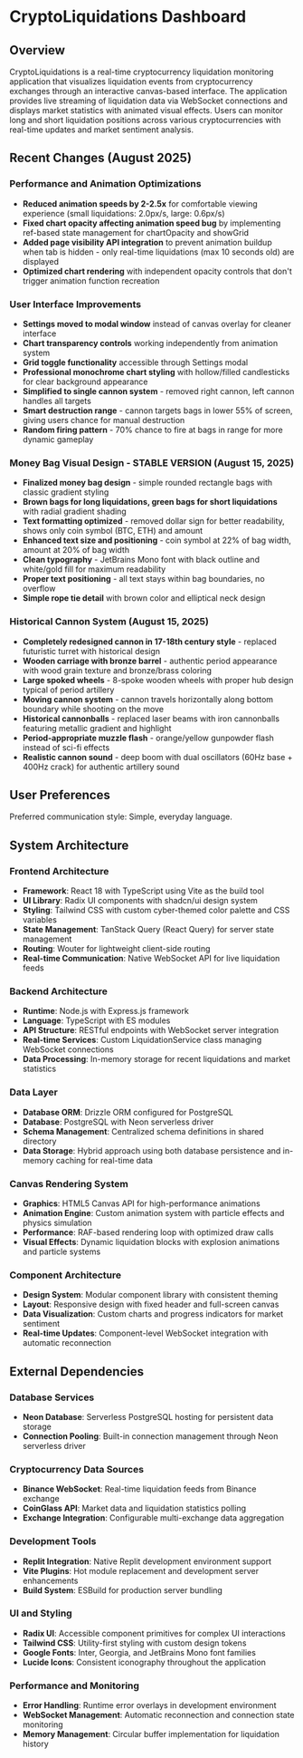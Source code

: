 # CryptoLiquidations Dashboard

## Overview

CryptoLiquidations is a real-time cryptocurrency liquidation monitoring application that visualizes liquidation events from cryptocurrency exchanges through an interactive canvas-based interface. The application provides live streaming of liquidation data via WebSocket connections and displays market statistics with animated visual effects. Users can monitor long and short liquidation positions across various cryptocurrencies with real-time updates and market sentiment analysis.

## Recent Changes (August 2025)

### Performance and Animation Optimizations
- **Reduced animation speeds by 2-2.5x** for comfortable viewing experience (small liquidations: 2.0px/s, large: 0.6px/s)
- **Fixed chart opacity affecting animation speed bug** by implementing ref-based state management for chartOpacity and showGrid
- **Added page visibility API integration** to prevent animation buildup when tab is hidden - only real-time liquidations (max 10 seconds old) are displayed
- **Optimized chart rendering** with independent opacity controls that don't trigger animation function recreation

### User Interface Improvements  
- **Settings moved to modal window** instead of canvas overlay for cleaner interface
- **Chart transparency controls** working independently from animation system
- **Grid toggle functionality** accessible through Settings modal
- **Professional monochrome chart styling** with hollow/filled candlesticks for clear background appearance
- **Simplified to single cannon system** - removed right cannon, left cannon handles all targets
- **Smart destruction range** - cannon targets bags in lower 55% of screen, giving users chance for manual destruction
- **Random firing pattern** - 70% chance to fire at bags in range for more dynamic gameplay

### Money Bag Visual Design - STABLE VERSION (August 15, 2025)
- **Finalized money bag design** - simple rounded rectangle bags with classic gradient styling
- **Brown bags for long liquidations, green bags for short liquidations** with radial gradient shading
- **Text formatting optimized** - removed dollar sign for better readability, shows only coin symbol (BTC, ETH) and amount
- **Enhanced text size and positioning** - coin symbol at 22% of bag width, amount at 20% of bag width
- **Clean typography** - JetBrains Mono font with black outline and white/gold fill for maximum readability
- **Proper text positioning** - all text stays within bag boundaries, no overflow
- **Simple rope tie detail** with brown color and elliptical neck design

### Historical Cannon System (August 15, 2025)
- **Completely redesigned cannon in 17-18th century style** - replaced futuristic turret with historical design
- **Wooden carriage with bronze barrel** - authentic period appearance with wood grain texture and bronze/brass coloring
- **Large spoked wheels** - 8-spoke wooden wheels with proper hub design typical of period artillery
- **Moving cannon system** - cannon travels horizontally along bottom boundary while shooting on the move
- **Historical cannonballs** - replaced laser beams with iron cannonballs featuring metallic gradient and highlight
- **Period-appropriate muzzle flash** - orange/yellow gunpowder flash instead of sci-fi effects
- **Realistic cannon sound** - deep boom with dual oscillators (60Hz base + 400Hz crack) for authentic artillery sound

## User Preferences

Preferred communication style: Simple, everyday language.

## System Architecture

### Frontend Architecture
- **Framework**: React 18 with TypeScript using Vite as the build tool
- **UI Library**: Radix UI components with shadcn/ui design system
- **Styling**: Tailwind CSS with custom cyber-themed color palette and CSS variables
- **State Management**: TanStack Query (React Query) for server state management
- **Routing**: Wouter for lightweight client-side routing
- **Real-time Communication**: Native WebSocket API for live liquidation feeds

### Backend Architecture
- **Runtime**: Node.js with Express.js framework
- **Language**: TypeScript with ES modules
- **API Structure**: RESTful endpoints with WebSocket server integration
- **Real-time Services**: Custom LiquidationService class managing WebSocket connections
- **Data Processing**: In-memory storage for recent liquidations and market statistics

### Data Layer
- **Database ORM**: Drizzle ORM configured for PostgreSQL
- **Database**: PostgreSQL with Neon serverless driver
- **Schema Management**: Centralized schema definitions in shared directory
- **Data Storage**: Hybrid approach using both database persistence and in-memory caching for real-time data

### Canvas Rendering System
- **Graphics**: HTML5 Canvas API for high-performance animations
- **Animation Engine**: Custom animation system with particle effects and physics simulation
- **Performance**: RAF-based rendering loop with optimized draw calls
- **Visual Effects**: Dynamic liquidation blocks with explosion animations and particle systems

### Component Architecture
- **Design System**: Modular component library with consistent theming
- **Layout**: Responsive design with fixed header and full-screen canvas
- **Data Visualization**: Custom charts and progress indicators for market sentiment
- **Real-time Updates**: Component-level WebSocket integration with automatic reconnection

## External Dependencies

### Database Services
- **Neon Database**: Serverless PostgreSQL hosting for persistent data storage
- **Connection Pooling**: Built-in connection management through Neon serverless driver

### Cryptocurrency Data Sources
- **Binance WebSocket**: Real-time liquidation feeds from Binance exchange
- **CoinGlass API**: Market data and liquidation statistics polling
- **Exchange Integration**: Configurable multi-exchange data aggregation

### Development Tools
- **Replit Integration**: Native Replit development environment support
- **Vite Plugins**: Hot module replacement and development server enhancements
- **Build System**: ESBuild for production server bundling

### UI and Styling
- **Radix UI**: Accessible component primitives for complex UI interactions
- **Tailwind CSS**: Utility-first styling with custom design tokens
- **Google Fonts**: Inter, Georgia, and JetBrains Mono font families
- **Lucide Icons**: Consistent iconography throughout the application

### Performance and Monitoring
- **Error Handling**: Runtime error overlays in development environment
- **WebSocket Management**: Automatic reconnection and connection state monitoring
- **Memory Management**: Circular buffer implementation for liquidation history
